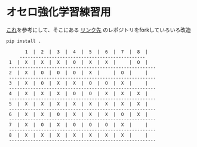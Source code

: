 # オセロ強化学習練習用

[これ](https://qiita.com/pigooosuke/items/8865c3a51556453d6484)を参考にして、そこにある [リンク先](https://github.com/pigooosuke/gym_reversi) のレポジトリをforkしていろいろ改造



```sh
pip install .
```

```
       1  |  2  |  3  |  4  |  5  |  6  |  7  |  8  |
     -----------------------------------------------
 1  |  X  |  X  |  X  |  O  |  X  |  X  |     |  O  |
 -------------------------------------------------------
 2  |  X  |  O  |  O  |  O  |  X  |     |  O  |     |
 -------------------------------------------------------
 3  |  X  |  O  |  X  |  X  |  O  |  O  |  X  |     |
 -------------------------------------------------------
 4  |  X  |  X  |  X  |  O  |  O  |  X  |  X  |  X  |
 -------------------------------------------------------
 5  |  X  |  X  |  X  |  X  |  X  |  X  |  X  |  X  |
 -------------------------------------------------------
 6  |  X  |  X  |  O  |  X  |  X  |  X  |  O  |  X  |
 -------------------------------------------------------
 7  |  X  |  O  |  X  |  O  |  O  |  O  |  X  |     |
 -------------------------------------------------------
 8  |  X  |  X  |  X  |  X  |  X  |  X  |  X  |     |
 -------------------------------------------------------
```
